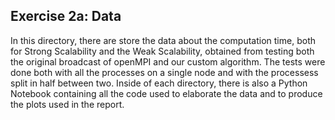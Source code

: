 ## Exercise 2a: Data

In this directory, there are store the data about the computation time, both for Strong Scalability and the Weak Scalability, obtained from testing both the original broadcast of openMPI and our custom algorithm. The tests were done both with all the processes on a single node and with the processess split in half between two. Inside of each directory, there is also a Python Notebook containing all the code used to elaborate the data and to produce the plots used in the report.